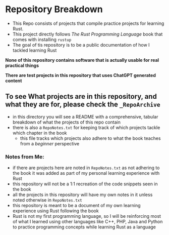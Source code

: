 # Repository Breakdown

- This Repo consists of projects that compile practice projects for learning Rust.
- This project directly follows *The Rust Programming Language* book that comes with installing `rustup`
- The goal of tis repository is to be a public documentation of how I tackled learning Rust

**None of this repository contains software that is actually usable for real practical things**

**There are test projects in this repository that uses ChatGPT generated content**

## To see What projects are in this repository, and what they are for, please check the `_RepoArchive`
- in this directory you will see a README with a comprehensive, tabular breakdown of what the projects of this repo contain
- there is also a `RepoNotes.txt` for keeping track of which projects tackle which chapter in the book
    - this file tracks which projects also adhere to what the book teaches from a *beginner* perspective

### Notes from Me:
- if there are projects here are noted in `RepoNotes.txt` as not adhering to the book it was added as part of my personal learning experience with Rust
- this repository will not be a 1:1 recreation of the code snippets seen in the book
- all the projects in this repository will have my own notes in it unless noted otherwise in `RepoNotes.txt`
- this repository is meant to be a document of my own learning experience using Rust following the book
- Rust is not my first programming language, so I will be reinforcing most of what I learned using other languages like C++, PHP, Java and Python to practice programming concepts while learning Rust as a language